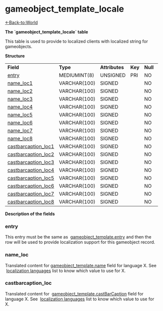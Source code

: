 # gameobject\_template\_locale

[<-Back-to:World](database-world.md)

**The \`gameobject\_template\_locale\` table**

This table is used to provide to localized clients with localized string for gameobjects.

**Structure**

|                                                                        |              |                |         |          |             |           |             |
|------------------------------------------------------------------------|--------------|----------------|---------|----------|-------------|-----------|-------------|
| **Field**                                                              | **Type**     | **Attributes** | **Key** | **Null** | **Default** | **Extra** | **Comment** |
| [entry](#gameobject_template_locale-entry)                             | MEDIUMINT(8) | UNSIGNED       | PRI     | NO       | 0           |           |             |
| [name\_loc1](#gameobject_template_locale-name_loc)                     | VARCHAR(100) | SIGNED         |         | NO       | NULL        |           |             |
| [name\_loc2](#gameobject_template_locale-name_loc)                     | VARCHAR(100) | SIGNED         |         | NO       | NULL        |           |             |
| [name\_loc3](#gameobject_template_locale-name_loc)                     | VARCHAR(100) | SIGNED         |         | NO       | NULL        |           |             |
| [name\_loc4](#gameobject_template_locale-name_loc)                     | VARCHAR(100) | SIGNED         |         | NO       | NULL        |           |             |
| [name\_loc5](#gameobject_template_locale-name_loc)                     | VARCHAR(100) | SIGNED         |         | NO       | NULL        |           |             |
| [name\_loc6](#gameobject_template_locale-name_loc)                     | VARCHAR(100) | SIGNED         |         | NO       | NULL        |           |             |
| [name\_loc7](#gameobject_template_locale-name_loc)                     | VARCHAR(100) | SIGNED         |         | NO       | NULL        |           |             |
| [name\_loc8](#gameobject_template_locale-name_loc)                     | VARCHAR(100) | SIGNED         |         | NO       | NULL        |           |             |
| [castbarcaption\_loc1](#gameobject_template_locale-castbarcaption_loc) | VARCHAR(100) | SIGNED         |         | NO       | NULL        |           |             |
| [castbarcaption\_loc2](#gameobject_template_locale-castbarcaption_loc) | VARCHAR(100) | SIGNED         |         | NO       | NULL        |           |             |
| [castbarcaption\_loc3](#gameobject_template_locale-castbarcaption_loc) | VARCHAR(100) | SIGNED         |         | NO       | NULL        |           |             |
| [castbarcaption\_loc4](#gameobject_template_locale-castbarcaption_loc) | VARCHAR(100) | SIGNED         |         | NO       | NULL        |           |             |
| [castbarcaption\_loc5](#gameobject_template_locale-castbarcaption_loc) | VARCHAR(100) | SIGNED         |         | NO       | NULL        |           |             |
| [castbarcaption\_loc6](#gameobject_template_locale-castbarcaption_loc) | VARCHAR(100) | SIGNED         |         | NO       | NULL        |           |             |
| [castbarcaption\_loc7](#gameobject_template_locale-castbarcaption_loc) | VARCHAR(100) | SIGNED         |         | NO       | NULL        |           |             |
| [castbarcaption\_loc8](#gameobject_template_locale-castbarcaption_loc) | VARCHAR(100) | SIGNED         |         | NO       | NULL        |           |             |

**Description of the fields**

### entry

This entry must be the same as  [gameobject\_template.entry](https://trinitycore.atlassian.net/wiki/display/tc/gameobject_template#gameobject_template-entry) and then the row will be used to provide localization support for this gameobject record.

### name\_loc

Translated content for [gameobject\_template.name](https://trinitycore.atlassian.net/wiki/display/tc/gameobject_template#gameobject_template-name) field for language X.
See  [localization languages](https://trinitycore.atlassian.net/wiki/display/tc/Localization+lang) list to know which value to use for X.

### castbarcaption\_loc

Translated content for  [gameobject\_template.castBarCaption](https://trinitycore.atlassian.net/wiki/display/tc/gameobject_template#gameobject_template-castBarCaption) field for language X.
See  [localization languages](https://trinitycore.atlassian.net/wiki/display/tc/Localization+lang) list to know which value to use for X.
